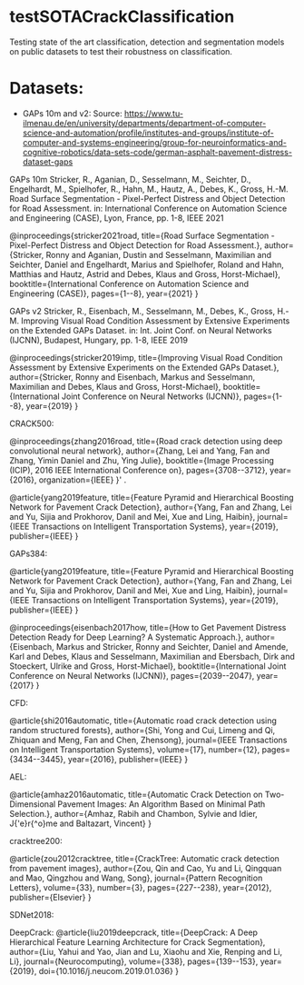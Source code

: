 # testSOTACrackClassification
Testing state of the art classification, detection and segmentation models on public datasets to test their robustness on classification.

# Datasets:
- GAPs 10m and v2:
Source:
    https://www.tu-ilmenau.de/en/university/departments/department-of-computer-science-and-automation/profile/institutes-and-groups/institute-of-computer-and-systems-engineering/group-for-neuroinformatics-and-cognitive-robotics/data-sets-code/german-asphalt-pavement-distress-dataset-gaps

GAPs 10m
Stricker, R., Aganian, D., Sesselmann, M., Seichter, D., Engelhardt, M., Spielhofer, R., Hahn, M., Hautz, A., Debes, K., Gross, H.-M.
Road Surface Segmentation - Pixel-Perfect Distress and Object Detection for Road Assessment.
in:  International Conference on Automation Science and Engineering (CASE), Lyon, France, pp. 1-8, IEEE 2021

@inproceedings{stricker2021road,
  title={Road Surface Segmentation - Pixel-Perfect Distress and Object Detection for Road Assessment.},
  author={Stricker, Ronny and Aganian, Dustin and Sesselmann, Maximilian and Seichter, Daniel and Engelhardt, Marius and Spielhofer, Roland and Hahn, Matthias and Hautz, Astrid and Debes, Klaus and Gross, Horst-Michael},
  booktitle={International Conference on Automation Science and Engineering (CASE)},
  pages={1--8},
  year={2021}
}

GAPs v2
Stricker, R., Eisenbach, M., Sesselmann, M., Debes, K., Gross, H.-M.
Improving Visual Road Condition Assessment by Extensive Experiments on the Extended GAPs Dataset.
in:  Int. Joint Conf. on Neural Networks (IJCNN), Budapest, Hungary, pp. 1-8, IEEE 2019

@inproceedings{stricker2019imp,
  title={Improving Visual Road Condition Assessment by Extensive Experiments on the Extended GAPs Dataset.},
  author={Stricker, Ronny and Eisenbach, Markus and Sesselmann, Maximilian and Debes, Klaus and Gross, Horst-Michael},
  booktitle={International Joint Conference on Neural Networks (IJCNN)},
  pages={1--8},
  year={2019}
}

CRACK500:

@inproceedings{zhang2016road, title={Road crack detection using deep convolutional neural network}, author={Zhang, Lei and Yang, Fan and Zhang, Yimin Daniel and Zhu, Ying Julie}, booktitle={Image Processing (ICIP), 2016 IEEE International Conference on}, pages={3708--3712}, year={2016}, organization={IEEE} }' .

@article{yang2019feature, title={Feature Pyramid and Hierarchical Boosting Network for Pavement Crack Detection}, author={Yang, Fan and Zhang, Lei and Yu, Sijia and Prokhorov, Danil and Mei, Xue and Ling, Haibin}, journal={IEEE Transactions on Intelligent Transportation Systems}, year={2019}, publisher={IEEE} }

GAPs384:

@article{yang2019feature, title={Feature Pyramid and Hierarchical Boosting Network for Pavement Crack Detection}, author={Yang, Fan and Zhang, Lei and Yu, Sijia and Prokhorov, Danil and Mei, Xue and Ling, Haibin}, journal={IEEE Transactions on Intelligent Transportation Systems}, year={2019}, publisher={IEEE} }

@inproceedings{eisenbach2017how, title={How to Get Pavement Distress Detection Ready for Deep Learning? A Systematic Approach.}, author={Eisenbach, Markus and Stricker, Ronny and Seichter, Daniel and Amende, Karl and Debes, Klaus and Sesselmann, Maximilian and Ebersbach, Dirk and Stoeckert, Ulrike and Gross, Horst-Michael}, booktitle={International Joint Conference on Neural Networks (IJCNN)}, pages={2039--2047}, year={2017} }

CFD:

@article{shi2016automatic, title={Automatic road crack detection using random structured forests}, author={Shi, Yong and Cui, Limeng and Qi, Zhiquan and Meng, Fan and Chen, Zhensong}, journal={IEEE Transactions on Intelligent Transportation Systems}, volume={17}, number={12}, pages={3434--3445}, year={2016}, publisher={IEEE} }

AEL:

@article{amhaz2016automatic, title={Automatic Crack Detection on Two-Dimensional Pavement Images: An Algorithm Based on Minimal Path Selection.}, author={Amhaz, Rabih and Chambon, Sylvie and Idier, J{'e}r{^o}me and Baltazart, Vincent} }

cracktree200:

@article{zou2012cracktree, title={CrackTree: Automatic crack detection from pavement images}, author={Zou, Qin and Cao, Yu and Li, Qingquan and Mao, Qingzhou and Wang, Song}, journal={Pattern Recognition Letters}, volume={33}, number={3}, pages={227--238}, year={2012}, publisher={Elsevier} }

SDNet2018:

DeepCrack:
@article{liu2019deepcrack,
  title={DeepCrack: A Deep Hierarchical Feature Learning Architecture for Crack Segmentation},
  author={Liu, Yahui and Yao, Jian and Lu, Xiaohu and Xie, Renping and Li, Li},
  journal={Neurocomputing},
  volume={338},
  pages={139--153},
  year={2019},
  doi={10.1016/j.neucom.2019.01.036}
}
